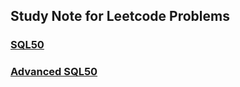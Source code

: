 ## Study Note for Leetcode Problems
### [SQL50](https://leetcode.com/studyplan/top-sql-50/)
### [Advanced SQL50](https://leetcode.com/studyplan/premium-sql-50/)
